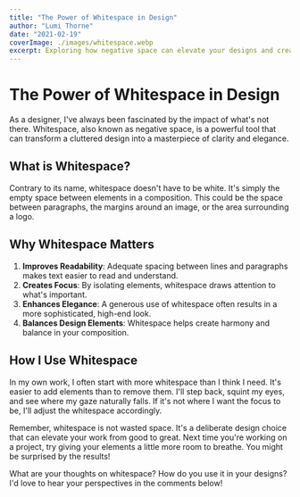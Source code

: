 ```yaml
---
title: "The Power of Whitespace in Design"
author: "Lumi Thorne"
date: "2021-02-19"
coverImage: ./images/whitespace.webp
excerpt: Exploring how negative space can elevate your designs and create visual impact.
---
```


# The Power of Whitespace in Design

As a designer, I've always been fascinated by the impact of what's not there. Whitespace, also known as negative space, is a powerful tool that can transform a cluttered design into a masterpiece of clarity and elegance.

## What is Whitespace?

Contrary to its name, whitespace doesn't have to be white. It's simply the empty space between elements in a composition. This could be the space between paragraphs, the margins around an image, or the area surrounding a logo.

## Why Whitespace Matters

1. **Improves Readability**: Adequate spacing between lines and paragraphs makes text easier to read and understand.
2. **Creates Focus**: By isolating elements, whitespace draws attention to what's important.
3. **Enhances Elegance**: A generous use of whitespace often results in a more sophisticated, high-end look.
4. **Balances Design Elements**: Whitespace helps create harmony and balance in your composition.

## How I Use Whitespace

In my own work, I often start with more whitespace than I think I need. It's easier to add elements than to remove them. I'll step back, squint my eyes, and see where my gaze naturally falls. If it's not where I want the focus to be, I'll adjust the whitespace accordingly.

Remember, whitespace is not wasted space. It's a deliberate design choice that can elevate your work from good to great. Next time you're working on a project, try giving your elements a little more room to breathe. You might be surprised by the results!

What are your thoughts on whitespace? How do you use it in your designs? I'd love to hear your perspectives in the comments below!
